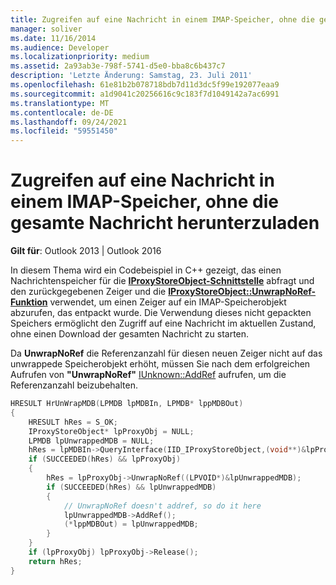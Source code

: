 ```yaml
---
title: Zugreifen auf eine Nachricht in einem IMAP-Speicher, ohne die gesamte Nachricht herunterzuladen
manager: soliver
ms.date: 11/16/2014
ms.audience: Developer
ms.localizationpriority: medium
ms.assetid: 2a93ab3e-798f-5741-d5e0-bba8c6b437c7
description: 'Letzte Änderung: Samstag, 23. Juli 2011'
ms.openlocfilehash: 61e81b2b078718bdb7d11d3dc5f99e192077eaa9
ms.sourcegitcommit: a1d9041c20256616c9c183f7d1049142a7ac6991
ms.translationtype: MT
ms.contentlocale: de-DE
ms.lasthandoff: 09/24/2021
ms.locfileid: "59551450"
---
```

# <a name="access-a-message-on-an-imap-store-without-downloading-the-entire-message"></a>Zugreifen auf eine Nachricht in einem IMAP-Speicher, ohne die gesamte Nachricht herunterzuladen

**Gilt für**: Outlook 2013 | Outlook 2016 
  
In diesem Thema wird ein Codebeispiel in C++ gezeigt, das einen Nachrichtenspeicher für die **[IProxyStoreObject-Schnittstelle](iproxystoreobject.md)** abfragt und den zurückgegebenen Zeiger und die **[IProxyStoreObject::UnwrapNoRef-Funktion](iproxystoreobject-unwrapnoref.md)** verwendet, um einen Zeiger auf ein IMAP-Speicherobjekt abzurufen, das entpackt wurde. Die Verwendung dieses nicht gepackten Speichers ermöglicht den Zugriff auf eine Nachricht im aktuellen Zustand, ohne einen Download der gesamten Nachricht zu starten. 
  
Da **UnwrapNoRef** die Referenzanzahl für diesen neuen Zeiger nicht auf das unwrappede Speicherobjekt erhöht, müssen Sie nach dem erfolgreichen Aufrufen von **"UnwrapNoRef"** [IUnknown::AddRef](https://msdn.microsoft.com/library/ms691379%28VS.85%29.aspx) aufrufen, um die Referenzanzahl beizubehalten. 
  
```cpp
HRESULT HrUnWrapMDB(LPMDB lpMDBIn, LPMDB* lppMDBOut) 
{ 
    HRESULT hRes = S_OK; 
    IProxyStoreObject* lpProxyObj = NULL; 
    LPMDB lpUnwrappedMDB = NULL; 
    hRes = lpMDBIn->QueryInterface(IID_IProxyStoreObject,(void**)&lpProxyObj); 
    if (SUCCEEDED(hRes) && lpProxyObj) 
    { 
        hRes = lpProxyObj->UnwrapNoRef((LPVOID*)&lpUnwrappedMDB); 
        if (SUCCEEDED(hRes) && lpUnwrappedMDB) 
        { 
            // UnwrapNoRef doesn't addref, so do it here 
            lpUnwrappedMDB->AddRef(); 
            (*lppMDBOut) = lpUnwrappedMDB; 
        } 
    } 
    if (lpProxyObj) lpProxyObj->Release(); 
    return hRes; 
}
```


